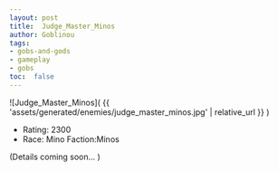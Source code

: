 ```yaml
---
layout: post
title:  Judge_Master_Minos
author: Goblinou
tags:
- gobs-and-gods
- gameplay
- gobs
toc:  false
---
```


![Judge_Master_Minos]( {{ 'assets/generated/enemies/judge_master_minos.jpg' | relative_url }} )
- Rating: 2300
- Race: Mino  Faction:Minos

(Details coming soon... )